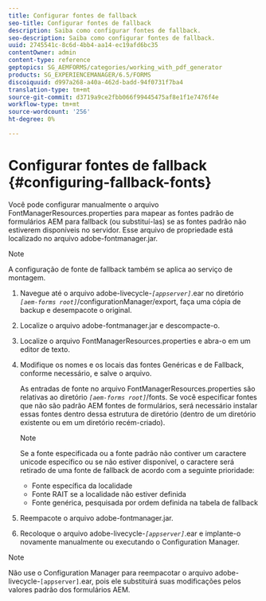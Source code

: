 ```yaml
---
title: Configurar fontes de fallback
seo-title: Configurar fontes de fallback
description: Saiba como configurar fontes de fallback.
seo-description: Saiba como configurar fontes de fallback.
uuid: 2745541c-8c6d-4bb4-aa14-ec19afd6bc35
contentOwner: admin
content-type: reference
geptopics: SG_AEMFORMS/categories/working_with_pdf_generator
products: SG_EXPERIENCEMANAGER/6.5/FORMS
discoiquuid: d997a268-a40a-462d-badd-94f0731f7ba4
translation-type: tm+mt
source-git-commit: d3719a9ce2fbb066f99445475af8e1f1e7476f4e
workflow-type: tm+mt
source-wordcount: '256'
ht-degree: 0%

---
```



# Configurar fontes de fallback {#configuring-fallback-fonts}

Você pode configurar manualmente o arquivo FontManagerResources.properties para mapear as fontes padrão de formulários AEM para fallback (ou substituí-las) se as fontes padrão não estiverem disponíveis no servidor. Esse arquivo de propriedade está localizado no arquivo adobe-fontmanager.jar.

>[!NOTE]
>
>A configuração de fonte de fallback também se aplica ao serviço de montagem.

1. Navegue até o arquivo adobe-livecycle-*`[appserver]`*.ear no diretório *`[aem-forms root]`*/configurationManager/export, faça uma cópia de backup e desempacote o original.
1. Localize o arquivo adobe-fontmanager.jar e descompacte-o.
1. Localize o arquivo FontManagerResources.properties e abra-o em um editor de texto.
1. Modifique os nomes e os locais das fontes Genéricas e de Fallback, conforme necessário, e salve o arquivo.

   As entradas de fonte no arquivo FontManagerResources.properties são relativas ao diretório *`[aem-forms root]`*/fonts. Se você especificar fontes que não são padrão AEM fontes de formulários, será necessário instalar essas fontes dentro dessa estrutura de diretório (dentro de um diretório existente ou em um diretório recém-criado).

   >[!NOTE]
   >
   >Se a fonte especificada ou a fonte padrão não contiver um caractere unicode específico ou se não estiver disponível, o caractere será retirado de uma fonte de fallback de acordo com a seguinte prioridade:

   * Fonte específica da localidade
   * Fonte RAIT se a localidade não estiver definida
   * Fonte genérica, pesquisada por ordem definida na tabela de fallback

1. Reempacote o arquivo adobe-fontmanager.jar.
1. Recoloque o arquivo adobe-livecycle-*`[appserver]`*.ear e implante-o novamente manualmente ou executando o Configuration Manager.

>[!NOTE]
>
>Não use o Configuration Manager para reempacotar o arquivo adobe-livecycle-`[appserver]`.ear, pois ele substituirá suas modificações pelos valores padrão dos formulários AEM.


